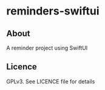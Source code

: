 # reminders-swiftui

## About
A reminder project using SwiftUI

## Licence
GPLv3. See LICENCE file for details
